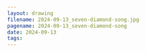 ```yaml
---
layout: drawing
filename: 2024-09-13_seven-diamond-song.jpg
pagename: 2024-09-13_seven-diamond-song
date: 2024-09-13
tags:
---
```

